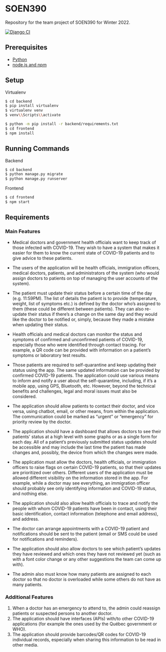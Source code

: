 # SOEN390

Repository for the team project of SOEN390 for Winter 2022.

[![Django CI](https://github.com/btakli/SOEN390/actions/workflows/django.yml/badge.svg)](https://github.com/btakli/SOEN390/actions/workflows/django.yml)
## Prerequisites

- [Python](https://www.python.org/downloads/)
- [node.js and npm](https://docs.npmjs.com/downloading-and-installing-node-js-and-npm)

## Setup

Virtualenv

```bash
$ cd backend
$ pip install virtualenv
$ virtualenv venv
$ venv\\Scripts\\activate
```

```bash
$ python -m pip install -r backend/requirements.txt
$ cd frontend
$ npm install
```

## Running Commands

Backend

```bash
$ cd backend
$ python manage.py migrate
$ python manage.py runserver
```

Frontend

```bash
$ cd frontend
$ npm start
```

## Requirements

### Main Features

- Medical doctors and government health officials want to keep track of those infected with COVID-19. They wish to have a system that makes it easier for them to know the current state of COVID-19 patients and to give advice to these patients.

- The users of the application will be health officials, immigration officers, medical doctors, patients, and administrators of the system (who would assign doctors to patients on top of managing the user accounts of the system).

- The patient must update their status before a certain time of the day (e.g. 11:59PM). The list of details the patient is to provide (temperature, weight, list of symptoms etc.) is defined by the doctor who’s assigned to them (these could be different between patients). They can also re-update their status if there’s a change on the same day and they would like the doctor to be notified or, simply, because they made a mistake when updating their status.

- Health officials and medical doctors can monitor the status and symptoms of confirmed and unconfirmed patients of COVID-19, especially those who were identified through contact tracing. For example, a QR code can be provided with information on a patient’s symptoms or laboratory test results.

- Those patients are required to self-quarantine and keep updating their status using the app. The same updated information can be provided by confirmed COVID-19 patients. The application could use various means to inform and notify a user about the self-quarantine, including, if it’s a mobile app, using GPS, Bluetooth, etc. However, beyond the technical benefits and challenges, legal and moral issues must also be considered.

- The application should allow patients to contact their doctor, and vice versa, using chatbot, email, or other means, from within the application. The communication could be marked as “urgent” or “emergency” for priority review by the doctor.

- The application should have a dashboard that allows doctors to see their patients' status at a high level with some graphs or as a single form for each day. All of a patient’s previously submitted status updates should be accessible and may include the last time the patient has made changes and, possibly, the device from which the changes were made.

- The application must allow the doctors, health officials, or immigration officers to raise flags on certain COVID-19 patients, so that their updates are prioritized over others. Different users of the application must be allowed different visibility on the information stored in the app. For example, while a doctor may see everything, an immigration officer should probably see only identifying information and COVID-19 status, and nothing else.

- The application should also allow health officials to trace and notify the people with whom COVID-19 patients have been in contact, using their basic identification, contact information (telephone and email address), and address.

- The doctor can arrange appointments with a COVID-19 patient and notifications should be sent to the patient (email or SMS could be used for notifications and reminders).

- The application should also allow doctors to see which patient’s updates they have reviewed and which ones they have not reviewed yet (such as with a font color change or any other suggestions the team can come up with).

- The admin also must know how many patients are assigned to each doctor so that no doctor is overloaded while some others do not have as many patients.

### Additional Features

1. When a doctor has an emergency to attend to, the admin could reassign patients or suspected persons to another doctor.
2. The application should have interfaces (APIs) with/to other COVID-19 applications (for example the ones used by the Québec government or WHO).
3. The application should provide barcodes/QR codes for COVID-19 individual records, especially when sharing this information to be read in other media.
